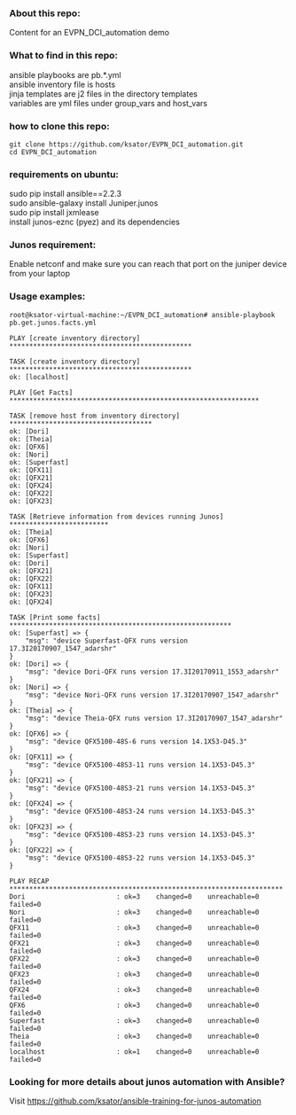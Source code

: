 ### About this repo:  
Content for an EVPN_DCI_automation demo 

### What to find in this repo: 
ansible playbooks are pb.*.yml  
ansible inventory file is hosts  
jinja templates are j2 files in the directory templates  
variables are yml files under group_vars and host_vars  

### how to clone this repo: 
```
git clone https://github.com/ksator/EVPN_DCI_automation.git  
cd EVPN_DCI_automation
```
### requirements on ubuntu:  
sudo pip install ansible==2.2.3  
sudo ansible-galaxy install Juniper.junos    
sudo pip install jxmlease  
install junos-eznc (pyez) and its dependencies  
 
### Junos requirement: 
Enable netconf and make sure you can reach that port on the juniper device  from your laptop  

### Usage examples: 
```
root@ksator-virtual-machine:~/EVPN_DCI_automation# ansible-playbook pb.get.junos.facts.yml

PLAY [create inventory directory] **********************************************

TASK [create inventory directory] **********************************************
ok: [localhost]

PLAY [Get Facts] ***************************************************************

TASK [remove host from inventory directory] ************************************
ok: [Dori]
ok: [Theia]
ok: [QFX6]
ok: [Nori]
ok: [Superfast]
ok: [QFX11]
ok: [QFX21]
ok: [QFX24]
ok: [QFX22]
ok: [QFX23]

TASK [Retrieve information from devices running Junos] *************************
ok: [Theia]
ok: [QFX6]
ok: [Nori]
ok: [Superfast]
ok: [Dori]
ok: [QFX21]
ok: [QFX22]
ok: [QFX11]
ok: [QFX23]
ok: [QFX24]

TASK [Print some facts] ********************************************************
ok: [Superfast] => {
    "msg": "device Superfast-QFX runs version 17.3I20170907_1547_adarshr"
}
ok: [Dori] => {
    "msg": "device Dori-QFX runs version 17.3I20170911_1553_adarshr"
}
ok: [Nori] => {
    "msg": "device Nori-QFX runs version 17.3I20170907_1547_adarshr"
}
ok: [Theia] => {
    "msg": "device Theia-QFX runs version 17.3I20170907_1547_adarshr"
}
ok: [QFX6] => {
    "msg": "device QFX5100-48S-6 runs version 14.1X53-D45.3"
}
ok: [QFX11] => {
    "msg": "device QFX5100-48S3-11 runs version 14.1X53-D45.3"
}
ok: [QFX21] => {
    "msg": "device QFX5100-48S3-21 runs version 14.1X53-D45.3"
}
ok: [QFX24] => {
    "msg": "device QFX5100-48S3-24 runs version 14.1X53-D45.3"
}
ok: [QFX23] => {
    "msg": "device QFX5100-48S3-23 runs version 14.1X53-D45.3"
}
ok: [QFX22] => {
    "msg": "device QFX5100-48S3-22 runs version 14.1X53-D45.3"
}

PLAY RECAP *********************************************************************
Dori                       : ok=3    changed=0    unreachable=0    failed=0
Nori                       : ok=3    changed=0    unreachable=0    failed=0
QFX11                      : ok=3    changed=0    unreachable=0    failed=0
QFX21                      : ok=3    changed=0    unreachable=0    failed=0
QFX22                      : ok=3    changed=0    unreachable=0    failed=0
QFX23                      : ok=3    changed=0    unreachable=0    failed=0
QFX24                      : ok=3    changed=0    unreachable=0    failed=0
QFX6                       : ok=3    changed=0    unreachable=0    failed=0
Superfast                  : ok=3    changed=0    unreachable=0    failed=0
Theia                      : ok=3    changed=0    unreachable=0    failed=0
localhost                  : ok=1    changed=0    unreachable=0    failed=0
```

### Looking for more details about junos automation with Ansible?
Visit https://github.com/ksator/ansible-training-for-junos-automation
